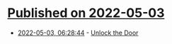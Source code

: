 # [Published on 2022-05-03](index.md)

* [2022-05-03, 06:28:44](https://news.ycombinator.com/item?id=31245346) - [Unlock the Door](https://www.lincolnquirk.com/home/2021/10/27/unlock-doors.html)
